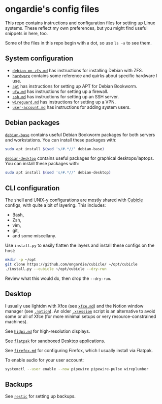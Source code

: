 # ongardie's config files

This repo contains instructions and configuration files for setting up Linux
systems. These reflect my own preferences, but you might find useful snippets
in here, too.

Some of the files in this repo begin with a dot, so use `ls -a` to see them.

## System configuration

- [`debian-on-zfs.md`](./debian-on-zfs.md) has instructions for installing
  Debian with ZFS.
- [`hardware`](./hardware/) contains some reference and quirks about specific
  hardware I use.
- [`apt`](./apt/README.md) has instructions for setting up APT for Debian
  Bookworm.
- [`ufw.md`](./ufw.md) has instructions for setting up a firewall.
- [`ssh.md`](./ssh.md) has instructions for setting up an SSH server.
- [`wireguard.md`](./wireguard.md) has instructions for setting up a VPN.
- [`user-account.md`](./user-account.md) has instructions for adding system
  users.

## Debian packages

[`debian-base`](./debian-base) contains useful Debian Bookworm packages for
both servers and workstations. You can install these packages with:

```sh
sudo apt install $(sed 's/#.*//' debian-base)
```

[`debian-desktop`](./debian-desktop) contains useful packages for graphical
desktops/laptops. You can install these packages with:

```sh
sudo apt install $(sed 's/#.*//' debian-desktop)
```

## CLI configuration

The shell and UNIX-y configurations are mostly shared with
[Cubicle](https://github.com/ongardie/cubicle/) configs, with quite a bit of
layering. This includes:
- Bash,
- Zsh,
- vim,
- git,
- and some miscellany.

Use `install.py` to easily flatten the layers and install these configs on the
host:

```sh
mkdir -p ~/opt
git clone https://github.com/ongardie/cubicle/ ~/opt/cubicle
./install.py --cubicle ~/opt/cubicle --dry-run
```

Review what this would do, then drop the `--dry-run`.


## Desktop

I usually use lightdm with Xfce (see [`xfce.md`](./xfce.md)) and the Notion
window manager (see [`.notion`](./.notion/README.md)). An older
[`.xsession`](./.xsession) script is an alternative to avoid some or all of
Xfce (for more minimal setups or very resource-constrained machines).

See [`hidpi.md`](./hidpi.md) for high-resolution displays.

See [`flatpak`](./flatpak/README.md) for sandboxed Desktop applications.

See [`firefox.md`](./firefox.md) for configuring Firefox, which I usually
install via Flatpak.

To enable audio for your user account:

```sh
systemctl --user enable --now pipewire pipewire-pulse wireplumber
```

## Backups

See [`restic`](./restic/README.md) for setting up backups.
